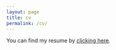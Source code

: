 ```yaml
---
layout: page
title: cv
permalink: /cv/
---
```


You can find my resume by [clicking here](https://drive.google.com/file/d/1kfwbttPgZ-rRHCYFGOMUpYo5Je0VN47v/view?usp=sharing).